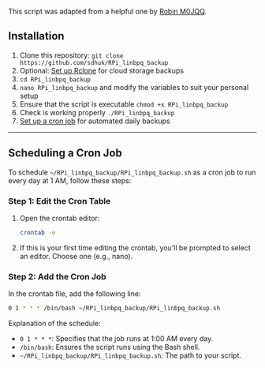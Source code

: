 This script was adapted from a helpful one by [Robin M0JQQ](https://github.com/m0jqq).

## Installation
1. Clone this repository: `git clone https://github.com/sdhuk/RPi_linbpq_backup`
2. Optional: [Set up Rclone](/Rclone%20setup%20instructions.md) for cloud storage backups
3. `cd RPi_linbpq_backup`
4. `nano RPi_linbpq_backup` and modify the variables to suit your personal setup
5. Ensure that the script is executable `chmod +x RPi_linbpq_backup`
6. Check is working properly `./RPi_linbpq_backup`
7. [Set up a cron job](#scheduling-a-cron-job) for automated daily backups

---

## Scheduling a Cron Job
To schedule `~/RPi_linbpq_backup/RPi_linbpq_backup.sh` as a cron job to run every day at 1 AM, follow these steps:

### Step 1: Edit the Cron Table
1. Open the crontab editor:
   ```bash
   crontab -e
   ```

2. If this is your first time editing the crontab, you'll be prompted to select an editor. Choose one (e.g., nano).

### Step 2: Add the Cron Job
In the crontab file, add the following line:

```bash
0 1 * * * /bin/bash ~/RPi_linbpq_backup/RPi_linbpq_backup.sh
```

Explanation of the schedule:
- `0 1 * * *`: Specifies that the job runs at 1:00 AM every day.
- `/bin/bash`: Ensures the script runs using the Bash shell.
- `~/RPi_linbpq_backup/RPi_linbpq_backup.sh`: The path to your script.